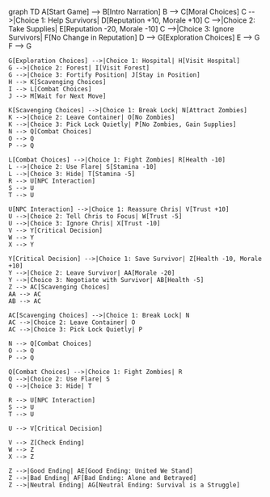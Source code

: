 graph TD
    A[Start Game] --> B[Intro Narration]
    B --> C[Moral Choices]
    C -->|Choice 1: Help Survivors| D[Reputation +10, Morale +10]
    C -->|Choice 2: Take Supplies| E[Reputation -20, Morale -10]
    C -->|Choice 3: Ignore Survivors| F[No Change in Reputation]
    D --> G[Exploration Choices]
    E --> G
    F --> G

    G[Exploration Choices] -->|Choice 1: Hospital| H[Visit Hospital]
    G -->|Choice 2: Forest| I[Visit Forest]
    G -->|Choice 3: Fortify Position| J[Stay in Position]
    H --> K[Scavenging Choices]
    I --> L[Combat Choices]
    J --> M[Wait for Next Move]

    K[Scavenging Choices] -->|Choice 1: Break Lock| N[Attract Zombies]
    K -->|Choice 2: Leave Container| O[No Zombies]
    K -->|Choice 3: Pick Lock Quietly| P[No Zombies, Gain Supplies]
    N --> Q[Combat Choices]
    O --> Q
    P --> Q

    L[Combat Choices] -->|Choice 1: Fight Zombies| R[Health -10]
    L -->|Choice 2: Use Flare| S[Stamina -10]
    L -->|Choice 3: Hide| T[Stamina -5]
    R --> U[NPC Interaction]
    S --> U
    T --> U

    U[NPC Interaction] -->|Choice 1: Reassure Chris| V[Trust +10]
    U -->|Choice 2: Tell Chris to Focus| W[Trust -5]
    U -->|Choice 3: Ignore Chris| X[Trust -10]
    V --> Y[Critical Decision]
    W --> Y
    X --> Y

    Y[Critical Decision] -->|Choice 1: Save Survivor| Z[Health -10, Morale +10]
    Y -->|Choice 2: Leave Survivor| AA[Morale -20]
    Y -->|Choice 3: Negotiate with Survivor| AB[Health -5]
    Z --> AC[Scavenging Choices]
    AA --> AC
    AB --> AC

    AC[Scavenging Choices] -->|Choice 1: Break Lock| N
    AC -->|Choice 2: Leave Container| O
    AC -->|Choice 3: Pick Lock Quietly| P

    N --> Q[Combat Choices]
    O --> Q
    P --> Q

    Q[Combat Choices] -->|Choice 1: Fight Zombies| R
    Q -->|Choice 2: Use Flare| S
    Q -->|Choice 3: Hide| T

    R --> U[NPC Interaction]
    S --> U
    T --> U

    U --> V[Critical Decision]

    V --> Z[Check Ending]
    W --> Z
    X --> Z

    Z -->|Good Ending| AE[Good Ending: United We Stand]
    Z -->|Bad Ending| AF[Bad Ending: Alone and Betrayed]
    Z -->|Neutral Ending| AG[Neutral Ending: Survival is a Struggle]

